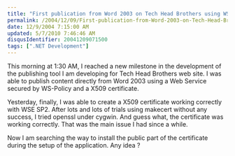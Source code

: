 ```yaml
---
title: "First publication from Word 2003 on Tech Head Brothers using WSE"
permalink: /2004/12/09/First-publication-from-Word-2003-on-Tech-Head-Brothers-using-WSE/
date: 12/9/2004 7:15:00 AM
updated: 5/7/2010 7:46:46 AM
disqusIdentifier: 20041209071500
tags: [".NET Development"]
---
```

<P>This morning at 1:30 AM, I reached a new milestone in the development of the publishing tool I am developing for Tech Head Brothers web site. I was able to publish content directly from Word 2003 using a Web Service secured by WS-Policy and a X509 certificate.</P>
<P>Yesterday, finally, I was able to create a X509 certificate working correctly with WSE SP2. After lots and lots of trials using makecert without any success, I tried openssl under cygwin. And guess what, the certificate was working correctly. That was the main issue I had since a while.</P>
<P>Now I am searching the way to install the public part of the certificate during the setup of the application. Any idea ?</P>

